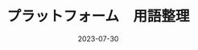 ---
title: "プラットフォーム　用語整理"
date: 2023-07-30
categories: ["ソフトウェア開発概論"]
tags: ["プラットフォーム"]
draft: true
---
